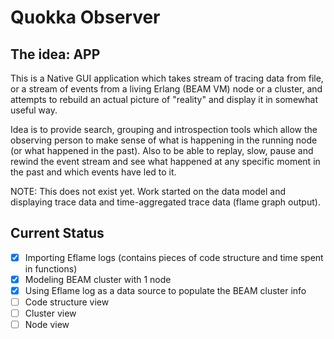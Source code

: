 Quokka Observer
===============

## The idea: APP

This is a Native GUI application which takes stream of tracing data from file, or a stream
of events from a living Erlang (BEAM VM) node or a cluster, and attempts to rebuild an actual
picture of "reality" and display it in somewhat useful way.

Idea is to provide search, grouping and introspection tools which allow the observing person
to make sense of what is happening in the running node (or what happened in the past). Also
to be able to replay, slow, pause and rewind the event stream and see what happened at any
specific moment in the past and which events have led to it.

NOTE: This does not exist yet. Work started on the data model and displaying trace data and
time-aggregated trace data (flame graph output).

## Current Status

- [x] Importing Eflame logs (contains pieces of code structure and time spent in functions)
- [x] Modeling BEAM cluster with 1 node
- [x] Using Eflame log as a data source to populate the BEAM cluster info
- [ ] Code structure view
- [ ] Cluster view
- [ ] Node view
